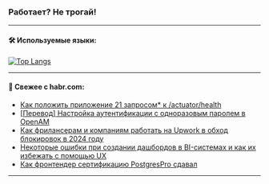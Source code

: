 ### Работает? Не трогай!

---
<!--
#### 🛠️ Technical stack:

![Java](https://img.shields.io/badge/Java-informational?logo=Oracle&style=flat&logoColor=white&color=FF4500)
![Kotlin](https://img.shields.io/badge/Kotlin-informational?logo=Kotlin&style=flat&logoColor=white&color=774D97)
![TS](https://img.shields.io/badge/TypeScript-informational?logo=typeScript&style=flat&logoColor=black&color=017acc)
![Python](https://img.shields.io/badge/Python-informational?logo=Python&style=flat&logoColor=black&color=ffdd54) <br>
![Spring](https://img.shields.io/badge/Spring-informational?logo=Spring&style=flat&logoColor=white&color=6DB33F) 
![SpringBoot](https://img.shields.io/badge/SpringBoot-informational?logo=SpringBoot&style=flat&logoColor=white&color=6DB33F)
![Nest](https://img.shields.io/badge/NestJS-informational?logo=NestJS&style=flat&logoColor=white&color=E0234E) 
![NodeJS](https://img.shields.io/badge/NodeJS-informational?logo=node.js&style=flat&logoColor=white&color=70A760)<br>
![PostgreSQL](https://img.shields.io/badge/PostgreSQL-informational?logo=PostgreSQL&style=flat&logoColor=white&color=DAA520)
![MongoDB](https://img.shields.io/badge/MongoDB-informational?logo=MongoDB&style=flat&logoColor=white&color=870000)
![Apache](https://img.shields.io/badge/Apache-informational?logo=apache&style=flat&logoColor=white&color=f74e28)

___ 
-->

#### 🛠️ Используемые языки:

[![Top Langs](https://github-readme-stats-u2qms2cxw-advtsettinggmailcoms-projects.vercel.app/api/top-langs/?username=zloylis&langs_count=10&hide_title=true&title_color=e6edf3&size_weight=0.5&count_weight=0.5&layout=compact&hide_progress=true&hide_border=true&theme=dracula)](https://github.com/zloylis)

<!---


####  :octocat:&nbsp;&nbsp; Статистика:

![GitHub stats](https://github-readme-stats-u2qms2cxw-advtsettinggmailcoms-projects.vercel.app/api?username=zloylis&show_icons=true&hide_border=true&theme=dracula&title_color=e6edf3&include_all_commits=true&count_private=true&hide_rank=false&hide_title=true&rank_icon=github)
-->
---

#### 💬 Свежее с habr.com:

<!-- BLOG-POST-LIST:START -->
- [Как положить приложение 21 запросом* к /actuator/health](https://habr.com/ru/articles/832568/?utm_source=habrahabr&utm_medium=rss&utm_campaign=832568)
- [[Перевод] Настройка аутентификации с одноразовым паролем в OpenAM](https://habr.com/ru/articles/825306/?utm_source=habrahabr&utm_medium=rss&utm_campaign=825306)
- [Как фрилансерам и компаниям работать на Upwork в обход блокировок в 2024 году](https://habr.com/ru/articles/832332/?utm_source=habrahabr&utm_medium=rss&utm_campaign=832332)
- [Некоторые ошибки при создании дашбордов в BI-системах и как их избежать с помощью UX](https://habr.com/ru/articles/831010/?utm_source=habrahabr&utm_medium=rss&utm_campaign=831010)
- [Как фронтендер сертификацию PostgresPro сдавал](https://habr.com/ru/articles/832956/?utm_source=habrahabr&utm_medium=rss&utm_campaign=832956)
<!-- BLOG-POST-LIST:END -->

---
